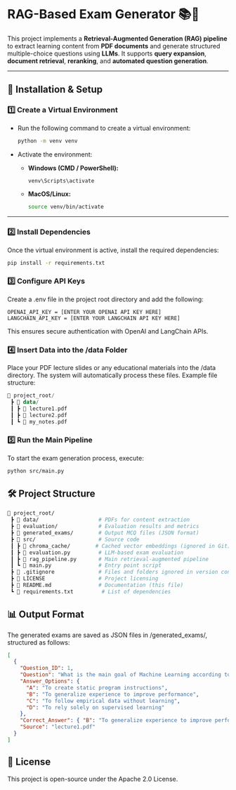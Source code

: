 # **RAG-Based Exam Generator** 📚🤖  

This project implements a **Retrieval-Augmented Generation (RAG) pipeline** to extract learning content from **PDF documents** and generate structured multiple-choice questions  using **LLMs**. It supports **query expansion**, **document retrieval**, **reranking**, and **automated question generation**.

---

## **🚀 Installation & Setup**  

### **1️⃣ Create a Virtual Environment**  
- Run the following command to create a virtual environment:  

    ```bash
    python -m venv venv
    ```

- Activate the environment:  
    - **Windows (CMD / PowerShell):**  
        ```bash
        venv\Scripts\activate
        ```
    - **MacOS/Linux:**  
        ```bash
        source venv/bin/activate
        ```

---

### **2️⃣ Install Dependencies**  
Once the virtual environment is active, install the required dependencies: 

```bash
pip install -r requirements.txt
```

### **3️⃣ Configure API Keys**  
Create a .env file in the project root directory and add the following: 

```env
OPENAI_API_KEY = [ENTER YOUR OPENAI API KEY HERE]
LANGCHAIN_API_KEY = [ENTER YOUR LANGCHAIN API KEY HERE]
```
This ensures secure authentication with OpenAI and LangChain APIs.

### **4️⃣ Insert Data into the /data Folder**  
Place your PDF lecture slides or any educational materials into the /data directory. The system will automatically process these files.
Example file structure:
```kotlin
📂 project_root/
 ┣ 📂 data/
 ┃ ┣ 📄 lecture1.pdf
 ┃ ┣ 📄 lecture2.pdf
 ┃ ┗ 📄 my_notes.pdf
```

### **5️⃣ Run the Main Pipeline**  
To start the exam generation process, execute:
```bash
python src/main.py
```
## **🛠 Project Structure**  
```graphql
📂 project_root/
 ┣ 📂 data/                   # PDFs for content extraction
 ┣ 📂 evaluation/             # Evaluation results and metrics
 ┣ 📂 generated_exams/        # Output MCQ files (JSON format)
 ┣ 📂 src/                    # Source code
 ┃ ┣ 📂 chroma_cache/        # Cached vector embeddings (ignored in Git)
 ┃ ┣ 📜 evaluation.py         # LLM-based exam evaluation
 ┃ ┣ 📜 rag_pipeline.py       # Main retrieval-augmented pipeline
 ┃ ┗ 📜 main.py               # Entry point script
 ┣ 📜 .gitignore              # Files and folders ignored in version control
 ┣ 📜 LICENSE                 # Project licensing
 ┣ 📜 README.md               # Documentation (this file)
 ┗ 📜 requirements.txt         # List of dependencies

```

## **📊 Output Format**  
The generated exams are saved as JSON files in /generated_exams/, structured as follows:
```json
[
  {
    "Question_ID": 1,
    "Question": "What is the main goal of Machine Learning according to Mitchell (1997)?",
    "Answer_Options": {
      "A": "To create static program instructions",
      "B": "To generalize experience to improve performance",
      "C": "To follow empirical data without learning",
      "D": "To rely solely on supervised learning"
    },
    "Correct_Answer": { "B": "To generalize experience to improve performance" },
    "Source": "lecture1.pdf"
  }
]

```

## **📜 License**  
This project is open-source under the Apache 2.0 License.
